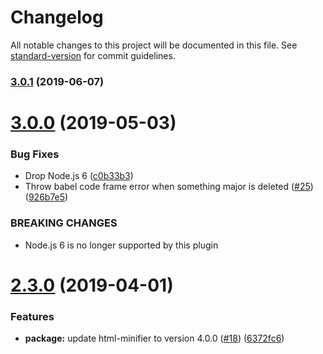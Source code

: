 # Changelog

All notable changes to this project will be documented in this file. See [standard-version](https://github.com/conventional-changelog/standard-version) for commit guidelines.

### [3.0.1](https://github.com/cfware/babel-plugin-template-html-minifier/compare/v3.0.0...v3.0.1) (2019-06-07)



# [3.0.0](https://github.com/cfware/babel-plugin-template-html-minifier/compare/v2.3.0...v3.0.0) (2019-05-03)


### Bug Fixes

* Drop Node.js 6 ([c0b33b3](https://github.com/cfware/babel-plugin-template-html-minifier/commit/c0b33b3))
* Throw babel code frame error when something major is deleted ([#25](https://github.com/cfware/babel-plugin-template-html-minifier/issues/25)) ([926b7e5](https://github.com/cfware/babel-plugin-template-html-minifier/commit/926b7e5))


### BREAKING CHANGES

* Node.js 6 is no longer supported by this plugin



# [2.3.0](https://github.com/cfware/babel-plugin-template-html-minifier/compare/v2.2.1...v2.3.0) (2019-04-01)


### Features

* **package:** update html-minifier to version 4.0.0 ([#18](https://github.com/cfware/babel-plugin-template-html-minifier/issues/18)) ([6372fc6](https://github.com/cfware/babel-plugin-template-html-minifier/commit/6372fc6))
